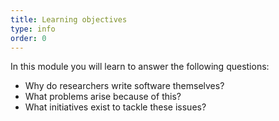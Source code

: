 ```yaml
---
title: Learning objectives
type: info
order: 0
---
```


In this module you will learn to answer the following questions:

- Why do researchers write software themselves?
- What problems arise because of this?
- What initiatives exist to tackle these issues?
